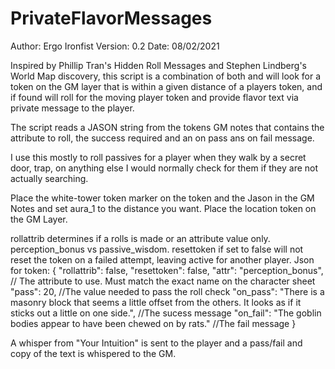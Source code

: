 # PrivateFlavorMessages
 Author: Ergo Ironfist Version: 0.2 Date: 08/02/2021

Inspired by Phillip Tran's Hidden Roll Messages and Stephen Lindberg's World Map discovery, this script is a combination of both and will look for a token on the GM layer that is within a given distance of a players token, and if found will roll for the moving player token and provide flavor text via private message to the player.

The script reads a JASON string from the tokens GM notes that contains the attribute to roll, the success required and an on pass ans on fail message.

I use this mostly to roll passives for a player when they walk by a secret door, trap, on anything else I would normally check for them if they are not actually searching.

Place the white-tower token marker on the token and the Jason in the GM Notes and set aura_1 to the distance you want. Place the location token on the GM Layer.

rollattrib determines if a rolls is made or an attribute value only. perception_bonus vs passive_wisdom.
resettoken if set to false will not reset the token on a failed attempt, leaving active for another player.
Json for token: {
"rollattrib": false,
"resettoken": false,
"attr": "perception_bonus", // The attribute to use. Must match the exact name on the character sheet
"pass": 20, //The value needed to pass the roll check
"on_pass": "There is a masonry block that seems a little offset from the others. It looks as if it sticks out a little on one side.", //The sucess message
"on_fail": "The goblin bodies appear to have been chewed on by rats." //The fail message
}

A whisper from "Your Intuition" is sent to the player and a pass/fail and copy of the text is whispered to the GM.



